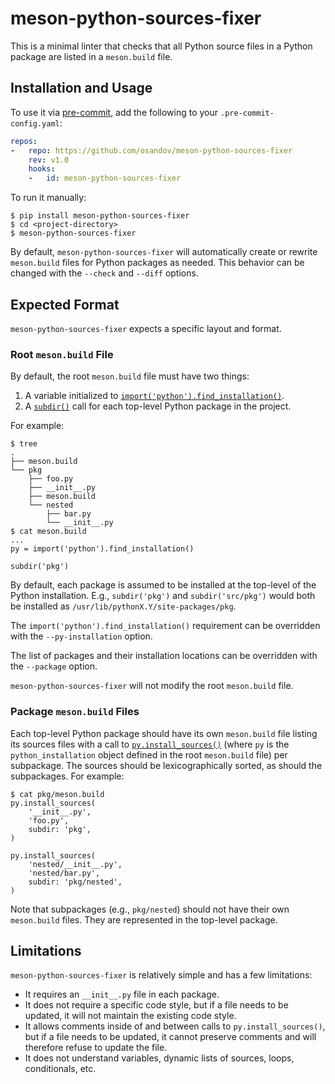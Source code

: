 # meson-python-sources-fixer

This is a minimal linter that checks that all Python source files in a Python
package are listed in a `meson.build` file.

## Installation and Usage

To use it via [pre-commit](https://pre-commit.com/), add the following to your
`.pre-commit-config.yaml`:

```yaml
repos:
-   repo: https://github.com/osandov/meson-python-sources-fixer
    rev: v1.0
    hooks:
    -   id: meson-python-sources-fixer
```

To run it manually:

```console
$ pip install meson-python-sources-fixer
$ cd <project-directory>
$ meson-python-sources-fixer
```

By default, `meson-python-sources-fixer` will automatically create or rewrite
`meson.build` files for Python packages as needed. This behavior can be changed
with the `--check` and `--diff` options.

## Expected Format

`meson-python-sources-fixer` expects a specific layout and format.

### Root `meson.build` File

By default, the root `meson.build` file must have two things:

1. A variable initialized to
   [`import('python').find_installation()`](https://mesonbuild.com/Python-module.html#find_installation).
2. A [`subdir()`](https://mesonbuild.com/Reference-manual_functions.html#subdir)
   call for each top-level Python package in the project.

For example:

```console
$ tree
.
├── meson.build
└── pkg
    ├── foo.py
    ├── __init__.py
    ├── meson.build
    └── nested
        ├── bar.py
        └── __init__.py
$ cat meson.build
...
py = import('python').find_installation()

subdir('pkg')
```

By default, each package is assumed to be installed at the top-level of the
Python installation. E.g., `subdir('pkg')` and `subdir('src/pkg')` would both
be installed as `/usr/lib/pythonX.Y/site-packages/pkg`.

The `import('python').find_installation()` requirement can be overridden with
the `--py-installation` option.

The list of packages and their installation locations can be overridden with
the `--package` option.

`meson-python-sources-fixer` will not modify the root `meson.build` file.

### Package `meson.build` Files

Each top-level Python package should have its own `meson.build` file listing
its sources files with a call to
[`py.install_sources()`](https://mesonbuild.com/Python-module.html#install_sources)
(where `py` is the `python_installation` object defined in the root
`meson.build` file) per subpackage. The sources should be lexicographically
sorted, as should the subpackages. For example:

```console
$ cat pkg/meson.build
py.install_sources(
    '__init__.py',
    'foo.py',
    subdir: 'pkg',
)

py.install_sources(
    'nested/__init__.py',
    'nested/bar.py',
    subdir: 'pkg/nested',
)
```

Note that subpackages (e.g., `pkg/nested`) should not have their own
`meson.build` files. They are represented in the top-level package.

## Limitations

`meson-python-sources-fixer` is relatively simple and has a few limitations:

* It requires an `__init__.py` file in each package.
* It does not require a specific code style, but if a file needs to be updated,
  it will not maintain the existing code style.
* It allows comments inside of and between calls to `py.install_sources()`, but
  if a file needs to be updated, it cannot preserve comments and will therefore
  refuse to update the file.
* It does not understand variables, dynamic lists of sources, loops,
  conditionals, etc.
